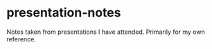 presentation-notes
==================

Notes taken from presentations I have attended. Primarily for my own reference.